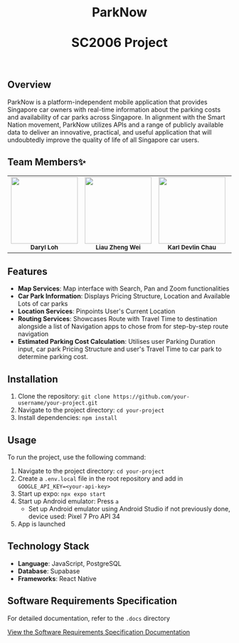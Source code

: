 <div align="center">

# ParkNow <br/><br/> SC2006 Project

</div>
<br/>

## Overview

ParkNow is a platform-independent mobile application that provides Singapore car owners with real-time information about the parking costs and availability of car parks across Singapore. In alignment with the Smart Nation movement, ParkNow utilizes APIs and a range of publicly available data to deliver an innovative, practical, and useful application that will undoubtedly improve the quality of life of all Singapore car users.

## Team Members✨

<table>
  <tr>
    <td align="center"><a href="https://github.com/darylloh29" target="_blank"><img src="https://avatars.githubusercontent.com/u/62453290?v=4" width="150px;" alt=""/></a><br /><sub><b>Daryl Loh</b></sub><br /></td>
    <td align="center"><a href="https://github.com/lousyway" target="_blank"><img src="https://avatars.githubusercontent.com/u/92497783?v=4?s=150" width="150px;" alt=""/></a><br /><sub><b>Liau Zheng Wei</b></sub><br /></td>
    <td align="center"><a href="https://github.com/devlinchau" target="_blank"><img src="https://avatars.githubusercontent.com/u/122105152?v=4" width="150px;" alt=""/></a><br /><sub><b>Karl Devlin Chau</b></sub><br /></td>
    <td align="center"><a href="https://github.com/weihsuen" target="_blank"><img src="https://avatars.githubusercontent.com/u/131374192?v=4" width="150px;" alt=""/></a><br /><sub><b>Evelyn Ling Wei Hseun</b></sub><br /></td>
  </tr>
</table>

## Features

- **Map Services**: Map interface with Search, Pan and Zoom functionalities
- **Car Park Information**: Displays Pricing Structure, Location and Available Lots of car parks
- **Location Services**: Pinpoints User's Current Location
- **Routing Services**: Showcases Route with Travel Time to destination alongside a list of Navigation apps to chose from for step-by-step route navigation
- **Estimated Parking Cost Calculation**: Utilises user Parking Duration input, car park Pricing Structure and user's Travel Time to car park to determine parking cost.

## Installation

1. Clone the repository: `git clone https://github.com/your-username/your-project.git`
2. Navigate to the project directory: `cd your-project`
3. Install dependencies: `npm install`

## Usage

To run the project, use the following command:

1. Navigate to the project directory: `cd your-project`
2. Create a `.env.local` file in the root repository and add in `GOOGLE_API_KEY=<your-api-key>`
3. Start up expo: `npx expo start`
4. Start up Android emulator: Press `a`
   - Set up Android emulator using Android Studio if not previously done, device used: Pixel 7 Pro API 34
5. App is launched

## Technology Stack

- **Language**: JavaScript, PostgreSQL
- **Database**: Supabase
- **Frameworks**: React Native

## Software Requirements Specification

For detailed documentation, refer to the `.docs` directory

[View the Software Requirements Specification Documentation](https://github.com/darylloh29/ParkNow/blob/main/docs/Software%20Requirements%20Specification%20SC2006.pdf)
